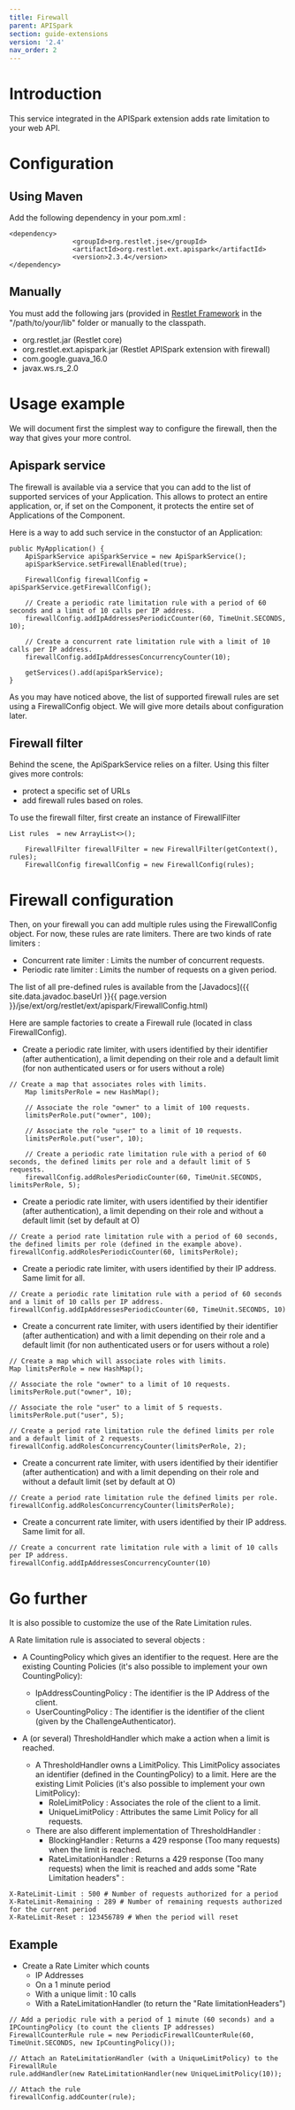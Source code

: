 ```yaml
---
title: Firewall
parent: APISpark
section: guide-extensions
version: '2.4'
nav_order: 2
---
```

# Introduction

This service integrated in the APISpark extension adds rate limitation to your web API.

# Configuration

## Using Maven

Add the following dependency in your pom.xml :

<pre class="language-markup"><code class="language-markup">&lt;dependency&gt;
&Tab;&Tab;&lt;groupId&gt;org.restlet.jse&lt;/groupId&gt;
&Tab;&Tab;&lt;artifactId&gt;org.restlet.ext.apispark&lt;/artifactId&gt;
&Tab;&Tab;&lt;version&gt;2.3.4&lt;/version&gt;
&lt;/dependency&gt;
</code></pre>

## Manually

You must add the following jars (provided in
[Restlet Framework](/downloads/current#release=stable&edition=jse&distribution=zip) in the "/path/to/your/lib" folder or manually to the classpath.

* 	org.restlet.jar (Restlet core)
* 	org.restlet.ext.apispark.jar (Restlet APISpark extension with firewall)
*	com.google.guava_16.0
*	javax.ws.rs_2.0

# Usage example

We will document first the simplest way to configure the firewall, then the way that gives your more control.

## Apispark service

The firewall is available via a service that you can add to the list of supported services of your Application.
This allows to protect an entire application, or, if set on the Component, it protects the entire set of Applications of the Component.

Here is a way to add such service in the constuctor of an Application:

<pre class="language-java"><code class="language-java">public MyApplication() {
    ApiSparkService apiSparkService = new ApiSparkService();
    apiSparkService.setFirewallEnabled(true);

    FirewallConfig firewallConfig = apiSparkService.getFirewallConfig();

    // Create a periodic rate limitation rule with a period of 60 seconds and a limit of 10 calls per IP address.
    firewallConfig.addIpAddressesPeriodicCounter(60, TimeUnit.SECONDS, 10);

    // Create a concurrent rate limitation rule with a limit of 10 calls per IP address.
    firewallConfig.addIpAddressesConcurrencyCounter(10);

    getServices().add(apiSparkService);
}
</code></pre>

As you may have noticed above, the list of supported firewall rules are set using a FirewallConfig object. We will give more details about configuration later.

## Firewall filter

Behind the scene, the ApiSparkService relies on a filter.
Using this filter gives more controls:

* protect a specific set of URLs
* add firewall rules based on roles.

To use the firewall filter, first create an instance of FirewallFilter

<pre class="language-java"><code class="language-java">List<FirewallRule> rules  = new ArrayList<>();

    FirewallFilter firewallFilter = new FirewallFilter(getContext(), rules);
    FirewallConfig firewallConfig = new FirewallConfig(rules);
</code></pre>

# Firewall configuration

Then, on your firewall you can add multiple rules using the FirewallConfig object. For now, these rules are rate limiters.
There are two kinds of rate limiters :

* Concurrent rate limiter : Limits the number of concurrent requests.
* Periodic rate limiter : Limits the number of requests on a given period.

The list of all pre-defined rules is available from the [Javadocs]({{ site.data.javadoc.baseUrl }}{{ page.version }}/jse/ext/org/restlet/ext/apispark/FirewallConfig.html)

Here are sample factories to create a Firewall rule (located in class FirewallConfig).

* Create a periodic rate limiter, with users identified by their identifier (after authentication), a limit depending on their role and a default limit (for non authenticated users or for users without a role)  

<pre class="language-java"><code class="language-java">// Create a map that associates roles with limits.  
    Map<String, Integer> limitsPerRole = new HashMap<String, Integer>();

    // Associate the role "owner" to a limit of 100 requests.  
    limitsPerRole.put("owner", 100);

    // Associate the role "user" to a limit of 10 requests.  
    limitsPerRole.put("user", 10);

    // Create a periodic rate limitation rule with a period of 60 seconds, the defined limits per role and a default limit of 5 requests.  
    firewallConfig.addRolesPeriodicCounter(60, TimeUnit.SECONDS, limitsPerRole, 5);
</code></pre>

* Create a periodic rate limiter, with users identified by their identifier (after authentication), a limit depending on their role and without a default limit (set by default at O)

<pre class="language-java"><code class="language-java">// Create a period rate limitation rule with a period of 60 seconds, the defined limits per role (defined in the example above).  
firewallConfig.addRolesPeriodicCounter(60, limitsPerRole);
</code></pre>

* Create a periodic rate limiter, with users identified by their IP address. Same limit for all.  

<pre class="language-java"><code class="language-java">// Create a periodic rate limitation rule with a period of 60 seconds and a limit of 10 calls per IP address.
firewallConfig.addIpAddressesPeriodicCounter(60, TimeUnit.SECONDS, 10)
</code></pre>

* Create a concurrent rate limiter, with users identified by their identifier (after authentication) and with a limit depending on their role and a default limit (for non authenticated users or for users without a role)  

<pre class="language-java"><code class="language-java">// Create a map which will associate roles with limits.  
Map<String, Integer> limitsPerRole = new HashMap<String, Integer>();

// Associate the role "owner" to a limit of 10 requests.  
limitsPerRole.put("owner", 10);

// Associate the role "user" to a limit of 5 requests.  
limitsPerRole.put("user", 5);

// Create a period rate limitation rule the defined limits per role and a default limit of 2 requests.  
firewallConfig.addRolesConcurrencyCounter(limitsPerRole, 2);
</code></pre>

* Create a concurrent rate limiter, with users identified by their identifier (after authentication) and with a limit depending on their role and without a default limit (set by default at O)  

<pre class="language-java"><code class="language-java">// Create a period rate limitation rule the defined limits per role.  
firewallConfig.addRolesConcurrencyCounter(limitsPerRole);
</code></pre>

* Create a concurrent rate limiter, with users identified by their IP address. Same limit for all.

<pre class="language-java"><code class="language-java">// Create a concurrent rate limitation rule with a limit of 10 calls per IP address.
firewallConfig.addIpAddressesConcurrencyCounter(10)
</code></pre>

# Go further

It is also possible to customize the use of the Rate Limitation rules.

A Rate limitation rule is associated to several objects :

* A CountingPolicy which gives an identifier to the request. Here are the existing Counting Policies (it's also possible to implement your own CountingPolicy):  
    * IpAddressCountingPolicy : The identifier is the IP Address of the client.  
    * UserCountingPolicy : The identifier is the identifier of the client (given by the ChallengeAuthenticator).  

* A (or several) ThresholdHandler which make a action when a limit is reached.
  * A ThresholdHandler owns a LimitPolicy. This LimitPolicy associates an identifier (defined in the CountingPolicy) to a limit. Here are the existing Limit Policies (it's also possible to implement your own LimitPolicy):
    * RoleLimitPolicy : Associates the role of the client to a limit.
    * UniqueLimitPolicy : Attributes the same Limit Policy for all requests.
  * There are also different implementation of ThresholdHandler :
    * BlockingHandler : Returns a 429 response (Too many requests) when the limit is reached.
    * RateLimitationHandler : Returns a 429 response (Too many requests) when the limit is reached and adds some "Rate Limitation headers" :

<pre class="language-ini"><code class="language-ini">X-RateLimit-Limit : 500 # Number of requests authorized for a period
X-RateLimit-Remaining : 289 # Number of remaining requests authorized for the current period
X-RateLimit-Reset : 123456789 # When the period will reset
</code></pre>

## Example

* Create a Rate Limiter which counts
    * IP Addresses
    * On a 1 minute period
    * With a unique limit : 10 calls
    * With a RateLimitationHandler (to return the "Rate limitationHeaders")

<pre class="language-java"><code class="language-java">// Add a periodic rule with a period of 1 minute (60 seconds) and a IPCountingPolicy (to count the clients IP addresses)
FirewallCounterRule rule = new PeriodicFirewallCounterRule(60, TimeUnit.SECONDS, new IpCountingPolicy());

// Attach an RateLimitationHandler (with a UniqueLimitPolicy) to the FirewallRule
rule.addHandler(new RateLimitationHandler(new UniqueLimitPolicy(10));

// Attach the rule
firewallConfig.addCounter(rule);
</code></pre>
